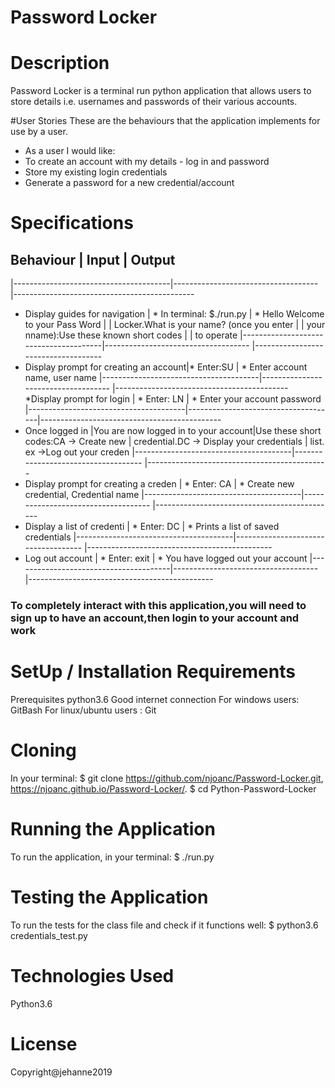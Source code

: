 # Password Locker
 
# Description
Password Locker is a terminal run python application that allows users to store details i.e. usernames and passwords of their various accounts.

#User Stories
These are the behaviours that the application implements for use by a user.
* As a user I would like:
* To create an account with my details - log in and password
* Store my existing login credentials
* Generate a password for a new credential/account

# Specifications
## Behaviour                            |  Input                              | Output
|---------------------------------------|------------------------------------ |---------------------------------------------
* Display guides for navigation         | * In terminal: $./run.py            |  * Hello Welcome to your Pass Word                                                   |                                     |  Locker.What is your name? (once you enter                                           |                                     |     your nname):Use these known short codes                                           |                                     |     to operate 
|---------------------------------------|------------------------------------ |------------------------------------
* Display prompt for creating an account|* Enter:SU                           | * Enter account name, user name 
|---------------------------------------|------------------------------------ |-------------------------------------------
*Display prompt for login               | * Enter: LN                         |  * Enter your account password
|---------------------------------------|-------------------------------------|---------------------------------------------
* Once logged in                        |You are now logged in to your account|Use these short codes:CA -> Create new                                                                                       | credential.DC -> Display your credentials                                                                                   |   list. ex ->Log out your creden
|---------------------------------------|------------------------------------ |---------------------------------------------
* Display prompt for creating a creden  |  * Enter: CA                        |   * Create new credential, Credential name
|---------------------------------------|------------------------------------ |---------------------------------------------
* Display a list of credenti            | * Enter: DC                         |   * Prints a list of saved credentials
|---------------------------------------|------------------------------------ |----------------------------------------------
* Log out account                       |  * Enter: exit                      |   * You have logged out your account
|---------------------------------------|------------------------------------ |----------------------------------------------

### To completely interact with this application,you will need to sign up to have an account,then login to your account and work

# SetUp / Installation Requirements
Prerequisites
python3.6
Good internet connection
For windows users: GitBash
For linux/ubuntu users : Git
# Cloning
In your terminal:
  $ git clone https://github.com/njoanc/Password-Locker.git, https://njoanc.github.io/Password-Locker/.
  $ cd Python-Password-Locker
# Running the Application
To run the application, in your terminal:
  $ ./run.py
# Testing the Application
To run the tests for the class file and check if it functions well:
  $ python3.6 credentials_test.py
# Technologies Used
Python3.6
# License
Copyright@jehanne2019
